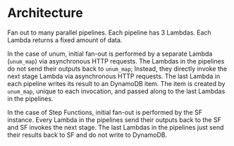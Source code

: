 # Architecture

Fan out to many parallel pipelines. Each pipeline has 3 Lambdas. Each Lambda
returns a fixed amount of data.

In the case of unum, initial fan-out is performed by a separate Lambda
(`unum_map`) via asynchronous HTTP requests. The Lambdas in the pipelines do
not send their outputs back to `unum_map`; Instead, they directly invoke the
next stage Lambda via asynchronous HTTP requests. The last Lambda in each
pipeline writes its result to an DynamoDB item. The item is created by
`unum_map`, unique to each invocation, and passed along to the last Lambdas in
the pipelines.

In the case of Step Functions, initial fan-out is performed by the SF
instance. Every Lambda in the pipelines send their outputs back to the SF and
SF invokes the next stage. The last Lambdas in the pipelines just send their
results back to SF and do not write to DynamoDB.
